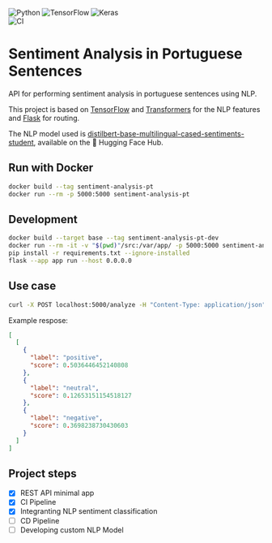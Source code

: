 ![Python](https://img.shields.io/badge/python-3670A0?style=for-the-badge&logo=python&logoColor=ffdd54)
![TensorFlow](https://img.shields.io/badge/TensorFlow-%23FF6F00.svg?style=for-the-badge&logo=TensorFlow&logoColor=white)
![Keras](https://img.shields.io/badge/Keras-%23D00000.svg?style=for-the-badge&logo=Keras&logoColor=white)
<br>
![CI](https://github.com/clocked-app/calculations-api/actions/workflows/ci.yml/badge.svg)

# Sentiment Analysis in Portuguese Sentences

API for performing sentiment analysis in portuguese sentences using NLP.

This project is based on [TensorFlow](https://www.tensorflow.org/) and [Transformers](https://huggingface.co/docs/transformers/index) for the NLP features and [Flask](https://flask.palletsprojects.com/en/3.0.x/) for routing.

The NLP model used is [distilbert-base-multilingual-cased-sentiments-student](https://huggingface.co/lxyuan/distilbert-base-multilingual-cased-sentiments-student), available on the 🤗 Hugging Face Hub.

## Run with Docker

```bash
docker build --tag sentiment-analysis-pt
docker run --rm -p 5000:5000 sentiment-analysis-pt
```

## Development

```bash
docker build --target base --tag sentiment-analysis-pt-dev
docker run --rm -it -v "$(pwd)"/src:/var/app/ -p 5000:5000 sentiment-analysis-pt-dev bash
pip install -r requirements.txt --ignore-installed
flask --app app run --host 0.0.0.0
```

## Use case

```bash
curl -X POST localhost:5000/analyze -H "Content-Type: application/json" -d '{"sentence": "O produto atendeu às minhas necessidades"}'
```

Example respose:

```json
[
  [
    {
      "label": "positive",
      "score": 0.5036446452140808
    },
    {
      "label": "neutral",
      "score": 0.12653151154518127
    },
    {
      "label": "negative",
      "score": 0.3698238730430603
    }
  ]
]
```

## Project steps

- [x] REST API minimal app
- [x] CI Pipeline
- [x] Integranting NLP sentiment classification
- [ ] CD Pipeline
- [ ] Developing custom NLP Model
